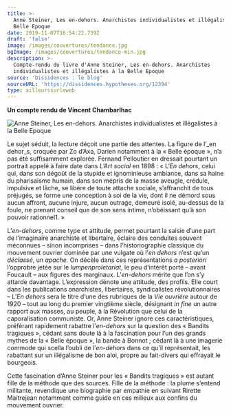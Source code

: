 ```yaml
---
title: >-
  Anne Steiner, Les en-dehors. Anarchistes individualistes et illégalistes à la
  Belle Epoque
date: 2019-11-07T16:54:22.739Z
draft: 'false'
image: /images/couvertures/tendance.jpg
bgImage: /images/couvertures/tendance-min.jpg
description: >-
  Compte-rendu du livre d'Anne Steiner, Les en-dehors. Anarchistes
  individualistes et illégalistes à la Belle Epoque
source: 'Dissidences : le blog'
sourceURL: 'https://dissidences.hypotheses.org/12394'
type: ailleurssurleweb
---
```

**Un compte rendu de Vincent Chambarlhac**

![Anne Steiner, Les en-dehors. Anarchistes individualistes et illégalistes à la Belle Epoque](/images/couvertures/ailleurs-2019-11-steiner_en_dehors_belle_epoque.jpg "Anne Steiner, Les en-dehors. Anarchistes individualistes et illégalistes à la Belle Epoque")

Le sujet séduit, la lecture déçoit une partie des attentes. La figure de l’_en dehor_s, croquée par Zo d’Axa, Darien notamment à la « Belle époque », n’a pas été suffisamment explorée. Fernand Pelloutier en dressait pourtant un portrait appelé à faire date dans _L’Art social_ en 1898 : « L‘_En dehors_, celui qui, dans son dégoût de la stupide et ignominieuse ambiance, dans sa haine du pharisaïsme humain, dans son mépris de la masse aveugle, crédule, impulsive et lâche, se libère de toute attache sociale, s’affranchit de tous préjugés, se forme une conception à soi de la vie, dont il ne démord sous aucun affront, aucune injure, aucun outrage, demeuré isolé, au-dessus de la foule, ne prenant conseil que de son sens intime, n’obéissant qu’à son pouvoir rationnel1. »

L’_en-dehors_, comme type et attitude, permet pourtant la saisie d’une part de l’imaginaire anarchiste et libertaire, éclaire des conduites souvent méconnues – sinon incomprises – dans l’historiographie classique du mouvement ouvrier dominée par une vulgate où l’_en dehors_ n’est qu’un _déclassé_, un _apache._ On décèle dans ces représentations _a posteriori_ l’opprobre jetée sur le _lumpenproletariat_, le peu d’intérêt porté – avant Foucault – aux figures des marginaux. L’_en-dehors_ mérite que l’on s’y attarde davantage. L’expression dénote une attitude, des profils. Elle court dans les publications anarchistes, libertaires, syndicalistes révolutionnaires – L’_En dehors_ sera le titre d’une des rubriques de la _Vie ouvrière_ autour de 1920 – tout au long du premier vingtième siècle, désignant _in fine_ un autre rapport aux masses, au peuple, à la Révolution que celui de la caporalisation communiste. Or, Anne Steiner ignore ces caractéristiques, préférant rapidement rabattre l’_en-dehors_ sur la question des « Bandits tragiques », cédant sans doute là à la fascination pour l’un des grands mythes de la « Belle époque », la bande à Bonnot ; cédant là à une imagerie commode qui scella l’oubli de l’_en-dehors_ dans ce qu’il représentait, les rabattant sur un illégalisme de bon aloi, propre au fait-divers qui effrayait le bourgeois.

Cette fascination d’Anne Steiner pour les « Bandits tragiques » est autant fille de la méthode que des sources. Fille de la méthode : la plume s’entend militante, revendique une biographie par empathie en suivant Rirette Maitrejean notamment comme guide en ces milieux aux confins du mouvement ouvrier.
